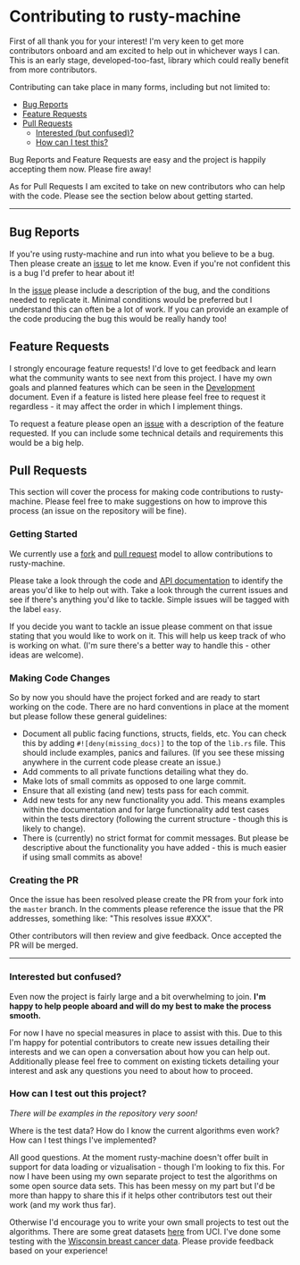 # Contributing to rusty-machine

First of all thank you for your interest! I'm very keen to get more contributors onboard and am excited to help out in whichever ways I can. This is an early stage, developed-too-fast, library which could really benefit from more contributors.

Contributing can take place in many forms, including but not limited to:

- [Bug Reports](#bug-reports)
- [Feature Requests](#feature-requests)
- [Pull Requests](#pull-requests)
	- [Interested (but confused)?](#interested-but-confused)
	- [How can I test this?](#how-can-i-test-out-this-project)

Bug Reports and Feature Requests are easy and the project is happily accepting them now. Please fire away!

As for Pull Requests I am excited to take on new contributors who can help with the code. Please see the section below about getting started.

---

## Bug Reports

If you're using rusty-machine and run into what you believe to be a bug. Then please create an [issue](https://guides.github.com/features/issues/) to let me know. Even if you're not confident this is a bug I'd prefer to hear about it!

In the [issue](https://guides.github.com/features/issues/) please include a description of the bug, and the conditions needed to replicate it. Minimal conditions would be preferred but I understand this can often be a lot of work. If you can provide an example of the code producing the bug this would be really handy too!

## Feature Requests

I strongly encourage feature requests! I'd love to get feedback and learn what the community wants to see next from this project. I have my own goals and planned features which can be seen in the [Development](DEVELOPMENT.md) document. Even if a feature is listed here please feel free to request it regardless - it may affect the order in which I implement things.

To request a feature please open an [issue](https://guides.github.com/features/issues/) with a description of the feature requested. If you can include some technical details and requirements this would be a big help.

## Pull Requests

This section will cover the process for making code contributions to rusty-machine. Please feel free to make suggestions on how to improve this process (an issue on the repository will be fine).

### Getting Started

We currently use a [fork](https://help.github.com/articles/fork-a-repo/) and [pull request](https://help.github.com/articles/using-pull-requests/) model to allow contributions to rusty-machine.

Please take a look through the code and [API documentation](https://athemathmo.github.io/rusty-machine/rusty-machine/doc/rusty_machine/index.html) to identify the areas you'd like to help out with. Take a look through the current issues and see if there's anything you'd like to tackle. Simple issues will be tagged with the label `easy`.

If you decide you want to tackle an issue please comment on that issue stating that you would like to work on it. This will help us keep track of who is working on what. (I'm sure there's a better way to handle this - other ideas are welcome).

### Making Code Changes

So by now you should have the project forked and are ready to start working on the code. There are no hard conventions in place at the moment but please follow these general guidelines:

- Document all public facing functions, structs, fields, etc. You can check this by adding `#![deny(missing_docs)]` to the top of the `lib.rs` file. This should include examples, panics and failures. (If you see these missing anywhere in the current code please create an issue.)
- Add comments to all private functions detailing what they do.
- Make lots of small commits as opposed to one large commit.
- Ensure that all existing (and new) tests pass for each commit.
- Add new tests for any new functionality you add. This means examples within the documentation and for large functionality add test cases within the tests directory (following the current structure - though this is likely to change).
- There is (currently) no strict format for commit messages. But please be descriptive about the functionality you have added - this is much easier if using small commits as above!

### Creating the PR

Once the issue has been resolved please create the PR from your fork into the `master` branch. In the comments please reference the issue that the PR addresses, something like: "This resolves issue #XXX".

Other contributors will then review and give feedback. Once accepted the PR will be merged.

---

### Interested but confused?

Even now the project is fairly large and a bit overwhelming to join. **I'm happy to help people aboard and will do my best to make the process smooth.**

For now I have no special measures in place to assist with this. Due to this I'm happy for potential contributors to create new issues detailing their interests and we can open a conversation about how you can help out. Additionally please feel free to comment on existing tickets detailing your interest and ask any questions you need to about how to proceed.

### How can I test out this project?

_There will be examples in the repository very soon!_

Where is the test data? How do I know the current algorithms even work? How can I test things I've implemented?

All good questions. At the moment rusty-machine doesn't offer built in support for data loading or vizualisation - though I'm looking to fix this. For now I have been using my own separate project to test the algorithms on some open source data sets. This has been messy on my part but I'd be more than happy to share this if it helps other contributors test out their work (and my work thus far).

Otherwise I'd encourage you to write your own small projects to test out the algorithms. There are some great datasets [here](https://archive.ics.uci.edu/ml/datasets.html) from UCI. I've done some testing with the [Wisconsin breast cancer data](https://archive.ics.uci.edu/ml/datasets/Breast+Cancer+Wisconsin+(Diagnostic)). Please provide feedback based on your experience!
